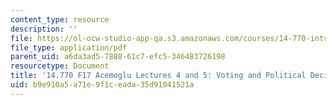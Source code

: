 ```yaml
---
content_type: resource
description: ''
file: https://ol-ocw-studio-app-qa.s3.amazonaws.com/courses/14-770-introduction-to-political-economy-fall-2017/b9e910a5a71e9f1ceada35d91041521a_MIT14_770F17_lec4_5_acemoglu.pdf
file_type: application/pdf
parent_uid: a6da3ad5-7888-61c7-efc5-346483726198
resourcetype: Document
title: '14.770 F17 Acemoglu Lectures 4 and 5: Voting and Political Decisions in Practice'
uid: b9e910a5-a71e-9f1c-eada-35d91041521a
---
```

